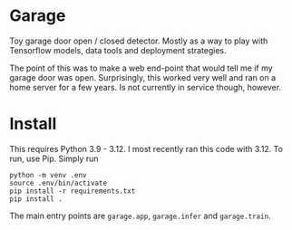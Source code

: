 # Garage

Toy garage door open / closed detector. Mostly as a way to play with Tensorflow
models, data tools and deployment strategies.

The point of this was to make a web end-point that would tell me if my garage 
door was open. Surprisingly, this worked very well and ran on a home server for 
a few years. Is not currently in service though, however.

# Install

This requires Python 3.9 - 3.12. I most recently ran this code with 3.12. To run, use Pip. Simply
run

```
python -m venv .env
source .env/bin/activate
pip install -r requirements.txt
pip install . 
```

The main entry points are `garage.app`, `garage.infer` and `garage.train`.

